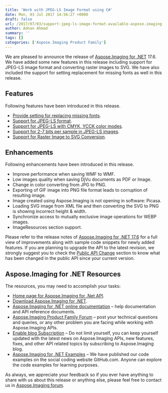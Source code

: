 ```yaml
---
title: 'Work with JPEG-LS Image Format using C#'
date: Mon, 03 Jul 2017 14:56:27 +0000
draft: false
url: /2017/07/03/support-jpeg-ls-image-format-available-aspose.imaging-.net-17.6/
author: Adnan Ahmad
summary: ''
tags: []
categories: ['Aspose.Imaging Product Family']
---
```


We are pleased to announce the release of [Aspose.Imaging for .NET][1] 17.6. We have added some new features in this release including support for JPEG-LS image format and converting raster images to SVG. We have also included the support for setting replacement for missing fonts as well in this release.

## Features

Following features have been introduced in this release.

*   [Provide setting for replacing missing fonts][2].
*   [Support for JPEG-LS format][3].
*   [Support for JPEG-LS with CMYK, YCCK color modes][4].
*   [Support for 2-7 bits per sample in JPEG-LS images][5].
*   [Support for Raster Image to SVG Conversion][6].

## Enhancements

Following enhancements have been introduced in this release.

*   Improve performance when saving WMF to WMF.
*   Low images quality when saving DjVu documents as PDF or Image.
*   Change in color converting from JPG to PNG.
*   Exporting of GIF image into PNG file format leads to corruption of resulting image.
*   Image created using Aspose.Imaging is not opening in software: Picasa.
*   Loading SVG image from XML file and then converting the SVG to PNG is showing incorrect height & width.
*   Synchronize access to mutually exclusive image operations for WEBP images.
*   ImageResources section support.

Please refer to the release notes of [Aspose.Imaging for .NET 17.6][7] for a full view of improvements along with sample code snippets for newly added features. If you are planning to upgrade the API to the latest revision, we strongly suggest you to check the [Public API Change][8] section to know what has been changed in the public API since your current version.

## Aspose.Imaging for .NET Resources

The resources, you may need to accomplish your tasks:

*   [Home page for Aspose.Imaging for .Net API][9].
*   [Download Aspose.Imaging for .NET][10].
*   [Aspose.Imaging for .NET online documentation][11] – help documentation and API reference documents.
*   [Aspose.Imaging Product Family Forum][12] – post your technical questions and queries, or any other problem you are facing while working with Aspose.Imaging APIs.
*   [Enable blog Subscription][13] – Do not limit yourself, you can keep yourself updated with the latest news on Aspose.Imaging APIs, new features, fixes, and other API related topics by subscribing to Aspose.Imaging blog.
*   [Aspose.Imaging for .NET Examples][14] – We have published our code examples on the social coding website GitHub.com. Anyone can explore the code examples for learning purposes.

As always, we appreciate your feedback so if you ever have anything to share with us about this release or anything else, please feel free to contact us in [Aspose.Imaging forum][15].




[1]: https://products.aspose.com/imaging/net
[2]: https://docs.aspose.com/imaging/net/creating-opening-and-saving-images/#setting-for-replacing-missing-fonts
[3]: https://docs.aspose.com/imaging/net/manipulating-jpeg-images/#support-for-jpeg-ls
[4]: https://docs.aspose.com/imaging/net/manipulating-jpeg-images/#support-for-jpeg-ls-with-cmyk-and-ycck
[5]: https://docs.aspose.com/imaging/net/manipulating-jpeg-images/#support-for-2-7-bits-per-sample-in-jpeg-ls-images
[6]: https://docs.aspose.com/imaging/net/converting-images/#converting-raster-image-to-svg
[7]: https://downloads.aspose.com/imaging/net
[8]: https://docs.aspose.com/imaging/net/migrating-from-earlier-versions-of-aspose-imaging/
[9]: https://products.aspose.com/imaging/net
[10]: https://downloads.aspose.com/imaging/net
[11]: https://docs.aspose.com/imaging/net/
[12]: https://forum.aspose.com/c/imaging
[13]: https://blog.aspose.com/category/aspose-products/aspose.imaging-product-family/
[14]: https://github.com/aspose-imaging/Aspose.Imaging-for-.NET
[15]: https://forum.aspose.com/c/imaging





